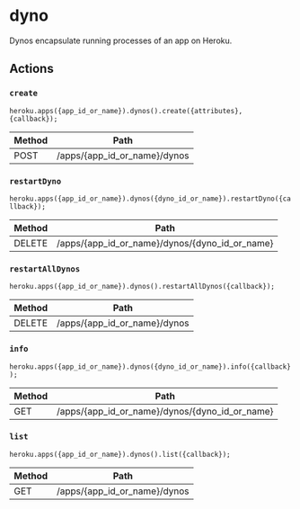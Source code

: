 # dyno

Dynos encapsulate running processes of an app on Heroku.

## Actions

### `create`

`heroku.apps({app_id_or_name}).dynos().create({attributes}, {callback});`

Method | Path
--- | ---
POST | /apps/{app_id_or_name}/dynos

### `restartDyno`

`heroku.apps({app_id_or_name}).dynos({dyno_id_or_name}).restartDyno({callback});`

Method | Path
--- | ---
DELETE | /apps/{app_id_or_name}/dynos/{dyno_id_or_name}

### `restartAllDynos`

`heroku.apps({app_id_or_name}).dynos().restartAllDynos({callback});`

Method | Path
--- | ---
DELETE | /apps/{app_id_or_name}/dynos

### `info`

`heroku.apps({app_id_or_name}).dynos({dyno_id_or_name}).info({callback});`

Method | Path
--- | ---
GET | /apps/{app_id_or_name}/dynos/{dyno_id_or_name}

### `list`

`heroku.apps({app_id_or_name}).dynos().list({callback});`

Method | Path
--- | ---
GET | /apps/{app_id_or_name}/dynos


